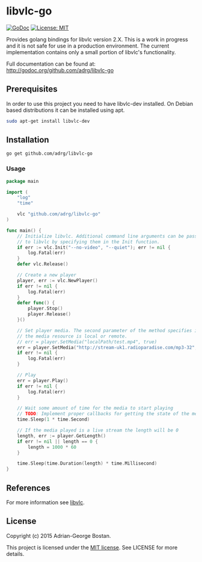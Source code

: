 libvlc-go
=========
[![GoDoc](http://img.shields.io/badge/godoc-reference-blue.svg?style=flat-square)](https://godoc.org/github.com/adrg/libvlc-go)
[![License: MIT](http://img.shields.io/badge/license-MIT-red.svg?style=flat-square)](http://opensource.org/licenses/MIT)

Provides golang bindings for libvlc version 2.X. This is a work in progress
and it is not safe for use in a production environment. The current
implementation contains only a small portion of libvlc's functionality.

Full documentation can be found at: http://godoc.org/github.com/adrg/libvlc-go

## Prerequisites
In order to use this project you need to have libvlc-dev installed. On Debian
based distributions it can be installed using apt.
```sh
sudo apt-get install libvlc-dev
```

## Installation
```
go get github.com/adrg/libvlc-go
```

### Usage
```go
package main

import (
	"log"
	"time"

	vlc "github.com/adrg/libvlc-go"
)

func main() {
	// Initialize libvlc. Additional command line arguments can be passed in
	// to libvlc by specifying them in the Init function.
	if err := vlc.Init("--no-video", "--quiet"); err != nil {
		log.Fatal(err)
	}
	defer vlc.Release()

	// Create a new player
	player, err := vlc.NewPlayer()
	if err != nil {
		log.Fatal(err)
	}
	defer func() {
		player.Stop()
		player.Release()
	}()

	// Set player media. The second parameter of the method specifies if
	// the media resource is local or remote.
	// err = player.SetMedia("localPath/test.mp4", true)
	err = player.SetMedia("http://stream-uk1.radioparadise.com/mp3-32", false)
	if err != nil {
		log.Fatal(err)
	}

	// Play
	err = player.Play()
	if err != nil {
		log.Fatal(err)
	}

	// Wait some amount of time for the media to start playing
	// TODO: Implement proper callbacks for getting the state of the media
	time.Sleep(1 * time.Second)

	// If the media played is a live stream the length will be 0
	length, err := player.GetLength()
	if err != nil || length == 0 {
		length = 1000 * 60
	}

	time.Sleep(time.Duration(length) * time.Millisecond)
}
```

## References
For more information see [libvlc](http://videolan.org).

## License
Copyright (c) 2015 Adrian-George Bostan.

This project is licensed under the [MIT license](http://opensource.org/licenses/MIT). See LICENSE for more details.
